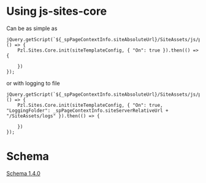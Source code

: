 # Using js-sites-core
Can be as simple as
```
jQuery.getScript(`${_spPageContextInfo.siteAbsoluteUrl}/SiteAssets/js/pzl.sites.core.js`, () => {
    Pzl.Sites.Core.init(siteTemplateConfig, { "On": true }).then(() => {               
        
    })
});
```

or with logging to file
```
jQuery.getScript(`${_spPageContextInfo.siteAbsoluteUrl}/SiteAssets/js/pzl.sites.core.js`, () => {
    Pzl.Sites.Core.init(siteTemplateConfig, { "On": true, "LoggingFolder": _spPageContextInfo.siteServerRelativeUrl + "/SiteAssets/logs" }).then(() => {               
        
    })
});
```


# Schema
[Schema 1.4.0](Schema-1.4.1.md)
